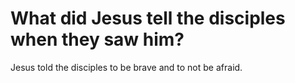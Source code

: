 # What did Jesus tell the disciples when they saw him?

Jesus told the disciples to be brave and to not be afraid.
